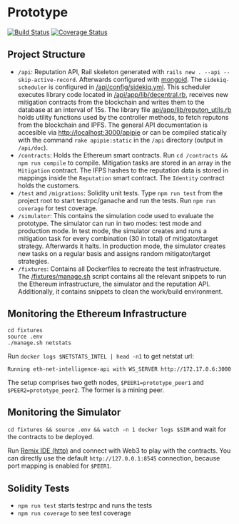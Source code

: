 # Prototype

[![Build Status](https://travis-ci.org/in0rdr/prototype.svg?branch=master)](https://travis-ci.org/in0rdr/prototype) [![Coverage Status](https://coveralls.io/repos/github/in0rdr/prototype/badge.svg?branch=master)](https://coveralls.io/github/in0rdr/prototype?branch=master)

## Project Structure
* `/api`: Reputation API, Rail skeleton generated with `rails new . --api --skip-active-record`. Afterwards configured with [mongoid](api/config/mongoid.yml). The `sidekiq-scheduler` is configured in [/api/config/sidekiq.yml](api/config/sidekiq.yml). This scheduler executes library code located in [/api/app/lib/decentral.rb](api/app/lib/decentral.rb), receives new mitigation contracts from the blockchain and writes them to the database at an interval of 15s. The library file [api/app/lib/reputon_utils.rb](api/app/lib/reputon_utils.rb) holds utility functions used by the controller methods, to fetch reputons from the blockchain and IPFS. The general API documentation is accesible via [http://localhost:3000/apipie](http://localhost:3000/apipie) or can be compiled statically with the command `rake apipie:static` in the `/api` directory (output in `/api/doc`).
* `/contracts`: Holds the Ethereum smart contracts. Run `cd /contracts && npm run compile` to compile. Mitigation tasks are stored in an array in the `Mitigation` contract. The IFPS hashes to the reputation data is stored in mappings inside the `Reputation` smart contract. The `Identity` contract holds the customers.
* `/test` and `/migrations`: Solidity unit tests. Type `npm run test` from the project root to start testrpc/ganache and run the tests. Run `npm run coverage` for test coverage.
* `/simulator`: This contains the simulation code used to evaluate the prototype. The simulator can run in two modes: test mode and production mode. In test mode, the simulator creates and runs a mitigation task for every combination (30 in total) of mitigator/target strategy. Afterwards it halts. In production mode, the simulator creates new tasks on a regular basis and assigns random mitigator/target strategies.
* `/fixtures`: Contains all Dockerfiles to recreate the test infrastructure. The [/fixtures/manage.sh](fixtures/manage.sh) script contains all the relevant snippets to run the Ethereum infrastructure, the simulator and the reputation API. Additionally, it contains snippets to clean the work/build environment.

## Monitoring the Ethereum Infrastructure

```
cd fixtures
source .env
./manage.sh netstats
```

Run `docker logs $NETSTATS_INTEL | head -n1` to get netstat url:

```
Running eth-net-intelligence-api with WS_SERVER http://172.17.0.6:3000
```

The setup comprises two geth nodes, `$PEER1=prototype_peer1` and `$PEER2=prototype_peer2`. The former is a mining peer.

## Monitoring the Simulator
`cd fixtures && source .env && watch -n 1 docker logs $SIM` and wait for the contracts to be deployed.

Run [Remix IDE (http)](http://remix.ethereum.org) and connect with Web3 to play with the contracts. You can directly use the default `http://127.0.0.1:8545` connection, because port mapping is enabled for `$PEER1`.

## Solidity Tests
- `npm run test` starts testrpc and runs the tests
- `npm run coverage` to see test coverage
